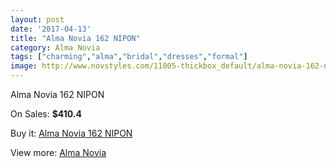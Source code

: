 ```yaml
---
layout: post
date: '2017-04-13'
title: "Alma Novia 162 NIPON"
category: Alma Novia
tags: ["charming","alma","bridal","dresses","formal"]
image: http://www.novstyles.com/11005-thickbox_default/alma-novia-162-nipon.jpg
---
```

Alma Novia 162 NIPON

On Sales: **$410.4**
<a href="https://www.novstyles.com/en/alma-novia/8033-alma-novia-162-nipon.html"><amp-img layout="responsive" width="600" height="600" src="//www.novstyles.com/11005-thickbox_default/alma-novia-162-nipon.jpg" alt="Alma Novia 162 NIPON 0" /></a>

Buy it: [Alma Novia 162 NIPON](https://www.novstyles.com/en/alma-novia/8033-alma-novia-162-nipon.html "Alma Novia 162 NIPON")

View more: [Alma Novia](https://www.novstyles.com/en/53-alma-novia "Alma Novia")